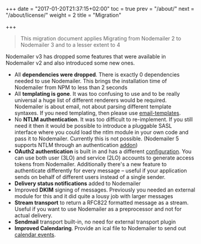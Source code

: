 +++
date = "2017-01-20T21:37:15+02:00"
toc = true
prev = "/about/"
next = "/about/license/"
weight = 2
title = "Migration"

+++

> This migration document applies Migrating from Nodemailer 2 to Nodemailer 3 and to a lesser extent to 4

Nodemailer v3 has dropped some features that were available in Nodemailer v2 and also introduced some new ones.

- All **dependencies were dropped**. There is exactly 0 dependencies needed to use Nodemailer. This brings the installation time of Nodemailer from NPM to less than 2 seconds
- All **templating is gone**. It was too confusing to use and to be really universal a huge list of different renderers would be required. Nodemailer is about email, not about parsing different template syntaxes. If you need templating, then please use [email-templates](https://github.com/forwardemail/email-templates).
- No **NTLM authentication**. It was too difficult to re-implement. If you still need it then it would be possible to introduce a pluggable SASL interface where you could load the ntlm module in your own code and pass it to Nodemailer. Currently this is not possible. (Nodemailer 5 supports NTLM through an authentication [addon](https://github.com/nodemailer/nodemailer-ntlm-auth))
- **OAuth2 authentication** is built in and has a different [configuration](/smtp/oauth2/). You can use both user (3LO) and service (2LO) accounts to generate access tokens from Nodemailer. Additionally there's a new feature to authenticate differently for every message – useful if your application sends on behalf of different users instead of a single sender.
- **Delivery status notifications** added to Nodemailer
- Improved **DKIM** signing of messages. Previously you needed an external module for this and it did quite a lousy job with larger messages
- **Stream transport** to return a RFC822 formatted message as a stream. Useful if you want to use Nodemailer as a preprocessor and not for actual delivery.
- **Sendmail** transport built-in, no need for external transport plugin
- **Improved Calendaring**. Provide an ical file to Nodemailer to send out [calendar events](/message/calendar-events/).
